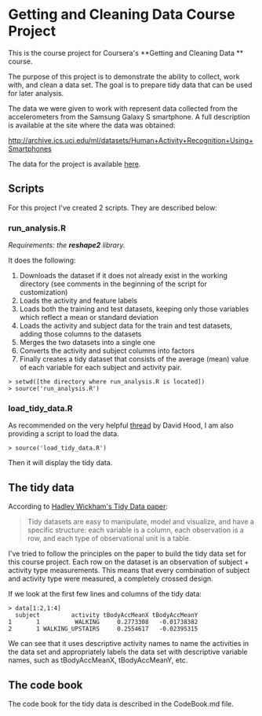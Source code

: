 # Getting and Cleaning Data Course Project

This is the course project for Coursera's **Getting and Cleaning Data ** course.

The purpose of this project is to demonstrate the ability to collect, work with, and clean a data set. The goal is to prepare tidy data that can be used for later analysis.

The data we were given to work with represent data collected from the accelerometers from the Samsung Galaxy S smartphone. A full description is available at the site where the data was obtained:

http://archive.ics.uci.edu/ml/datasets/Human+Activity+Recognition+Using+Smartphones

The data for the project is available [here](https://d396qusza40orc.cloudfront.net/getdata%2Fprojectfiles%2FUCI%20HAR%20Dataset.zip).

## Scripts
For this project I've created 2 scripts. They are described below:

### run_analysis.R
*Requirements: the **reshape2** library.*

 It does the following:

1. Downloads the dataset if it does not already exist in the working directory (see comments in the beginning of the script for customization)
2. Loads the activity and feature labels
3. Loads both the training and test datasets, keeping only those variables which reflect a mean or standard deviation
4. Loads the activity and subject data for the train and test datasets, adding those columns to the datasets
5. Merges the two datasets into a single one
6. Converts the activity and subject columns into factors
7. Finally creates a tidy dataset that consists of the average (mean) value of each variable for each subject and activity pair.

```
> setwd([the directory where run_analysis.R is located])
> source('run_analysis.R')

```


### load_tidy_data.R

As recommended on the very helpful [thread](https://class.coursera.org/getdata-030/forum/thread?thread_id=37) by David Hood, I am also providing a script to load the data.

```
> source('load_tidy_data.R')
```
Then it will display the tidy data.

## The tidy data
According to [Hadley Wickham's Tidy Data paper](http://www.jstatsoft.org/v59/i10/paper):

> Tidy datasets are easy to manipulate, model and visualize, and have a specific structure: each variable is a column, each observation is a row, and each type of observational unit is a table.

I've tried to follow the principles on the paper to build the tidy data set for this course project. Each row on the dataset is an observation of subject + activity type measurements. This means that every combination of subject and activity type were measured, a completely crossed design.

If we look at the first few lines and columns of the tidy data:

```
> data[1:2,1:4]
  subject         activity tBodyAccMeanX tBodyAccMeanY
1       1          WALKING     0.2773308   -0.01738382
2       1 WALKING_UPSTAIRS     0.2554617   -0.02395315
```

We can see that it uses descriptive activity names to name the activities in the data set and appropriately labels the data set with descriptive variable names, such as tBodyAccMeanX, tBodyAccMeanY, etc.

## The code book 
The code book for the tidy data is described in the CodeBook.md file.


